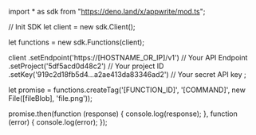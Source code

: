import * as sdk from "https://deno.land/x/appwrite/mod.ts";

// Init SDK
let client = new sdk.Client();

let functions = new sdk.Functions(client);

client
    .setEndpoint('https://[HOSTNAME_OR_IP]/v1') // Your API Endpoint
    .setProject('5df5acd0d48c2') // Your project ID
    .setKey('919c2d18fb5d4...a2ae413da83346ad2') // Your secret API key
;


let promise = functions.createTag('[FUNCTION_ID]', '[COMMAND]', new File([fileBlob], 'file.png'));

promise.then(function (response) {
    console.log(response);
}, function (error) {
    console.log(error);
});